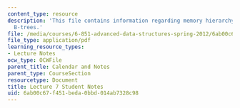```yaml
---
content_type: resource
description: 'This file contains information regarding memory hierarchy: models, cache-oblivious
  B-trees.'
file: /media/courses/6-851-advanced-data-structures-spring-2012/6ab00c67f451beda0bbd014ab7328c98_MIT6_851S12_L7.pdf
file_type: application/pdf
learning_resource_types:
- Lecture Notes
ocw_type: OCWFile
parent_title: Calendar and Notes
parent_type: CourseSection
resourcetype: Document
title: Lecture 7 Student Notes
uid: 6ab00c67-f451-beda-0bbd-014ab7328c98
---
```

